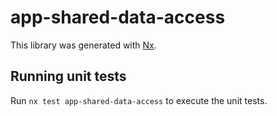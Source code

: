 # app-shared-data-access

This library was generated with [Nx](https://nx.dev).

## Running unit tests

Run `nx test app-shared-data-access` to execute the unit tests.
